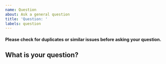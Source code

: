 ```yaml
---
name: Question
about: Ask a general question
title: 'Question: '
labels: question
---
```


[weed]: <> (Not a place for AMA type questions, reach out to them on twitter for that.)

#### Please check for duplicates or similar issues before asking your question.
## What is your question?
